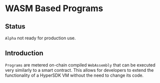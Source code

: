 # WASM Based Programs

## Status
`Alpha` not ready for production use.

## Introduction

`Programs` are metered on-chain compiled `WebAssembly` that can be executed
very similarly to a smart contract. This allows for developers to extend the
functionality of a HyperSDK VM without the need to change its code.
